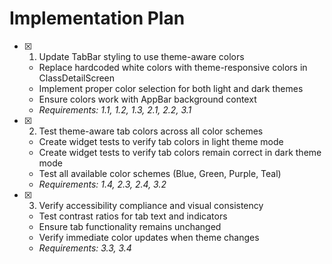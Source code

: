 # Implementation Plan

- [x] 1. Update TabBar styling to use theme-aware colors
  - Replace hardcoded white colors with theme-responsive colors in ClassDetailScreen
  - Implement proper color selection for both light and dark themes
  - Ensure colors work with AppBar background context
  - _Requirements: 1.1, 1.2, 1.3, 2.1, 2.2, 3.1_

- [x] 2. Test theme-aware tab colors across all color schemes
  - Create widget tests to verify tab colors in light theme mode
  - Create widget tests to verify tab colors remain correct in dark theme mode
  - Test all available color schemes (Blue, Green, Purple, Teal)
  - _Requirements: 1.4, 2.3, 2.4, 3.2_

- [x] 3. Verify accessibility compliance and visual consistency
  - Test contrast ratios for tab text and indicators
  - Ensure tab functionality remains unchanged
  - Verify immediate color updates when theme changes
  - _Requirements: 3.3, 3.4_